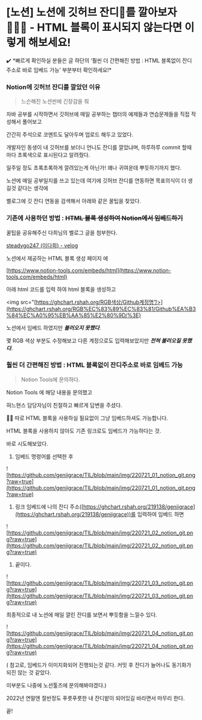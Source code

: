 # [노션] 노션에 깃허브 잔디🌱를 깔아보자👩🏻‍🌾 - HTML 블록이 표시되지 않는다면 이렇게 해보세요!


<aside>
✔️ *빠르게 확인하실 분들은 글 하단의  
‘훨씬 더 간편해진 방법 : HTML 블록없이 잔디주소로 바로 임베드 가능’ 부분부터 확인하세요!*

</aside>

### Notion에 깃허브 잔디를 깔았던 이유

> 느슨해진 노션씬에 긴장감을 줘
> 

자바 공부를 시작하면서 깃허브에 매일 공부하는 챕터의 예제들과 연습문제들을 직접 작성해서 풀어보고

간간히 주석으로 코멘트도 달아두며 업로드 해두고 있었다.

개발자인 동생이 내 깃허브를 보더니 언니도 잔디를 깔았냐며, 하루하루 commit 할때마다 초록색으로 표시된다고 알려줬다.

일주일 정도 초록초록하게 깔려있는게 아닌가! 꽤나 귀여운데 뿌듯하기까지 했다.

노션에 매일 공부일지를 쓰고 있는데 여기에 깃허브 잔디를 연동하면 목표의식이 더 생길것 같다는 생각에 

벨로그에  깃 잔디 연동을 검색해서 아래와 같은 꿀팁을 찾았다.

### 기존에 사용하던 방법 : ~~HTML 블록 생성하여 Notion에서 임베드하기~~

꿀팁을 공유해주신 다희님의 벨로그 글을 첨부한다.

[steadygo247 (이다희) - velog](https://velog.io/@steadygo247)

노션에서 제공하는 HTML 블록 생성 페이지 에

[https://www.notion-tools.com/embeds/html](https://www.notion-tools.com/embeds/html)

아래 html 코드를 입력 하여 html 블록을 생성하고

<img src="[https://ghchart.rshah.org/RGB색상/Github계정명”/>](https://ghchart.rshah.org/RGB%EC%83%89%EC%83%81/Github%EA%B3%84%EC%A0%95%EB%AA%85%E2%80%9D/%3E)

노션에서 임베드 하였지만 ***불러오지 못했다***.

몇 RGB 색상 부분도 수정해보고 다른 계정으로도 입력해보았지만 ***전혀 불러오질 못했다***.

### 훨씬 더 간편해진 방법 : HTML 블록없이 잔디주소로 바로 임베드 가능

> Notion Tools에 문의하다.
> 

Notion Tools 에 해당 내용을 문의했고

혀느현스 담당자님이 친절하고 빠르게 답변을 주셨다.

<aside>
🧑‍💻 따로 HTML 블록을 사용하실 필요없이 그냥 임베드하셔도 가능합니다.

</aside>

HTML 블록을 사용하지 않아도 기존 링크로도 임베드가 가능하다는 것.

바로 시도해보았다.

1. 임베드 명령어를 선택한 후

![https://github.com/geniigrace/TIL/blob/main/img/220721_01_notion_git.png?raw=true](https://github.com/geniigrace/TIL/blob/main/img/220721_01_notion_git.png?raw=true)

1. 링크 임베드에 나의 잔디 주소([https://ghchart.rshah.org/219138/geniigrace](https://ghchart.rshah.org/219138/geniigrace))를 입력하여 임베드 하면 

![https://github.com/geniigrace/TIL/blob/main/img/220721_02_notion_git.png?raw=true](https://github.com/geniigrace/TIL/blob/main/img/220721_02_notion_git.png?raw=true)

1. 끝이다.

![https://github.com/geniigrace/TIL/blob/main/img/220721_03_notion_git.png?raw=true](https://github.com/geniigrace/TIL/blob/main/img/220721_03_notion_git.png?raw=true)

최종적으로 내 노션에 매일 깔린 잔디를 보면서 뿌듯함을 느낄수 있다.

![https://github.com/geniigrace/TIL/blob/main/img/220721_04_notion_git.png?raw=true](https://github.com/geniigrace/TIL/blob/main/img/220721_04_notion_git.png?raw=true)

( 참고로, 임베드가 이미지화되어 진행되는것 같다. 커밋 후 잔디가 늘어나도 동기화가 되진 않는 것 같았다.

이부분도 나중에 노션툴즈에 문의해봐야겠다.)

2022년 연말엔 절반정도 푸릇푸릇한 내 잔디밭이 되어있길 바라면서 마무리 한다.

끝!
